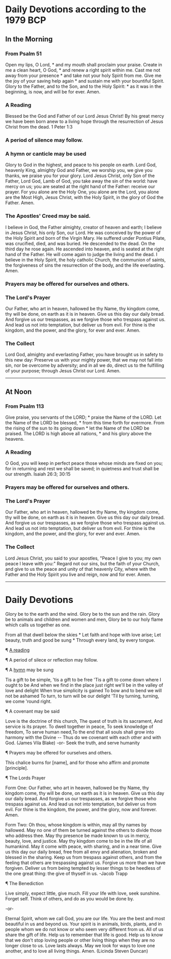 # Daily Devotions according to the 1979 BCP
## In the Morning
### From Psalm 51
Open my lips, O Lord, *
    and my mouth shall proclaim your praise.
Create in me a clean heart, O God, *
    and renew a right spirit within me.
Cast me not away from your presence *
    and take not your holy Spirit from me.
Give me the joy of your saving help again *
    and sustain me with your bountiful Spirit.
Glory to the Father, and to the Son, and to the Holy Spirit: *
    as it was in the beginning, is now, and will be for ever. Amen. 

### A Reading

Blessed be the God and Father of our Lord Jesus Christ!
By his great mercy we have been born anew to a living hope
through the resurrection of Jesus Christ from the dead.
1 Peter 1:3

### A period of silence may follow.

### A hymn or canticle may be used 
Glory to God in the highest, 
    and peace to his people on earth. 
Lord God, heavenly King, 
almighty God and Father, 
    we worship you, we give you thanks, 
    we praise you for your glory. 
Lord Jesus Christ, only Son of the Father, 
Lord God, Lamb of God, 
you take away the sin of the world: 
    have mercy on us; 
you are seated at the right hand of the Father: 
    receive our prayer. 
For you alone are the Holy One, 
you alone are the Lord, 
you alone are the Most High,
    Jesus Christ, 
    with the Holy Spirit, 
    in the glory of God the Father. Amen.

### The Apostles' Creed may be said.
I believe in God, the Father almighty, 
    creator of heaven and earth; 
I believe in Jesus Christ, his only Son, our Lord. 
    He was conceived by the power of the Holy Spirit 
        and born of the Virgin Mary. 
    He suffered under Pontius Pilate, 
        was crucified, died, and was buried. 
    He descended to the dead. 
    On the third day he rose again. 
    He ascended into heaven, 
        and is seated at the right hand of the Father. 
    He will come again to judge the living and the dead. 
I believe in the Holy Spirit, 
    the holy catholic Church, 
    the communion of saints, 
    the forgiveness of sins
    the resurrection of the body, 
    and the life everlasting. Amen. 
    
### Prayers may be offered for ourselves and others.

### The Lord's Prayer
Our Father, who art in heaven,
     hallowed be thy Name, 
     thy kingdom come, 
     thy will be done, 
         on earth as it is in heaven. 
Give us this day our daily bread. 
And forgive us our trespasses, 
     as we forgive those 
         who trespass against us. 
And lead us not into temptation, 
     but deliver us from evil. 
For thine is the kingdom, 
     and the power, and the glory, 
     for ever and ever. Amen.   

### The Collect
Lord God, almighty and everlasting Father, you have brought
us in safety to this new day: Preserve us with your mighty
power, that we may not fall into sin, nor be overcome by
adversity; and in all we do, direct us to the fulfilling of your
purpose; through Jesus Christ our Lord. Amen.

---

## At Noon

### From Psalm 113
Give praise, you servants of the LORD; *
    praise the Name of the LORD.
Let the Name of the LORD be blessed, *
    from this time forth for evermore.
From the rising of the sun to its going down *
    let the Name of the LORD be praised.
The LORD is high above all nations, *
    and his glory above the heavens.

### A Reading
O God, you will keep in perfect peace those whose minds are
fixed on you; for in returning and rest we shall be saved; in
quietness and trust shall be our strength.    Isaiah 26:3; 30:15

### Prayers may be offered for ourselves and others.

### The Lord's Prayer
Our Father, who art in heaven,
     hallowed be thy Name, 
     thy kingdom come, 
     thy will be done, 
         on earth as it is in heaven. 
Give us this day our daily bread. 
And forgive us our trespasses, 
     as we forgive those 
         who trespass against us. 
And lead us not into temptation, 
     but deliver us from evil. 
For thine is the kingdom, 
     and the power, and the glory, 
     for ever and ever. Amen.   

### The Collect
Lord Jesus Christ, you said to your apostles, "Peace I give to
you; my own peace I leave with you:" Regard not our sins,
but the faith of your Church, and give to us the peace and
unity of that heavenly City, where with the Father and the
Holy Spirit you live and reign, now and for ever. Amen. 

---

# Daily Devotions

Glory be to the earth and the wind.
Glory be to the sun and the rain.
Glory be to animals and children and women and men,
Glory be to our holy flame which calls us together as one.

From all that dwell below the skies *
    Let faith and hope with love arise;
Let beauty, truth and good be sung *
   Through every land, by every tongue.
   
¶ [A reading](http://community.fortunecity.ws/roswell/vortex/401/library/365/365date.htm)

¶ A period of silece or reflection may follow.

¶ A [hymn](https://www.youtube.com/watch?v=kjFjxRdzuJc) may be sung

Tis a gift to be simple, 'tis a gift to be free
'Tis a gift to come down where I ought to be
And when we find in the place just right
we'll be in the valley of love and delight
When true simplicity is gained
To bow and to bend we will not be ashamed
To turn, to turn will be our delight
'Til by turning, turning, we come 'round right.

¶ A covenant may be said

Love is the doctrine of this church,
The quest of truth is its sacrament,
And service is its prayer.
To dwell together in peace,
To seek knowledge of freedom,
To serve human need,To the end that all souls shall grow into harmony with the Divine --
Thus do we covenant with each other and with God.
(James Vila Blake)
  -or-
Seek the truth, and serve humanity

¶ Prayers may be offered for ourselves and others.

This chalice burns for [name], and for those who affirm and promote [principle].

¶ The Lords Prayer

Form One: Our Father, who art in heaven, hallowed be thy Name, thy kingdom come, thy will be done, on earth as it is in heaven. Give us this day our daily bread. And forgive us our trespasses, as we forgive those who trespass against us. And lead us not into temptation, but deliver us from evil. For thine is the kingdom, the power, and the glory, now and forever. Amen.

Form Two: Oh thou, whose kingdom is within, may all thy names by hallowed. May no one of them be turned against the others to divide those who address thee. May thy presence be made known to us in mercy, beauty, love, and justice. May thy kingdom come to be in the life of all humankind. May it come with peace, with sharing, and in a near time. Give us this day our daily bread, free from all envy and alienation, broken and blessed in the sharing. Keep us from trespass against others, and from the feeling that others are trespassing against us. Forgive us more than we have forgiven. Deliver us from being tempted by lesser things to be heedless of the one great thing: the give of thyself in us. -Jacob Trapp

¶ The Benediction

Live simply, expect little, give much. Fill your life with love, seek sunshine. Forget self. Think of others, and do as you would be done by. 
   
   -or-

Eternal Spirit, whom we call God, you are our life. You are the best and most beautiful in us and beyond us. Your spirit is in animals, birds, plants, and in people whom we do not know or who seem very different from us. All of us share the gift of life. Help us to remember that life is good. Help us to know that we don't stop loving people or other living things when they are no longer close to us. Love lasts always. May we look for ways to love one another, and to love all living things. Amen. (Licinda Steven Duncan) 
